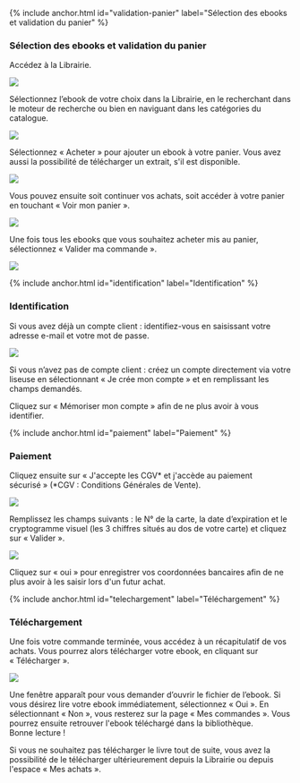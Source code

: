 {% include anchor.html id="validation-panier" label="Sélection des ebooks et validation du panier" %}

### Sélection des ebooks et validation du panier

Accédez à la Librairie.

![](/images/acheter-liseuse-1.jpg)

Sélectionnez l’ebook de votre choix dans la Librairie, en le recherchant dans le moteur de recherche ou bien en naviguant dans les catégories du catalogue.

![](/images/acheter-liseuse-2.jpg)

Sélectionnez « Acheter » pour ajouter un ebook à votre panier. Vous avez aussi la possibilité de télécharger un extrait, s'il est disponible.

![](/images/acheter-liseuse-3.jpg)

Vous pouvez ensuite soit continuer vos achats, soit accéder à votre panier en touchant « Voir mon panier ».

![](/images/acheter-liseuse-4.jpg)

Une fois tous les ebooks que vous souhaitez acheter mis au panier, sélectionnez « Valider ma commande ».

![](/images/acheter-liseuse-5.jpg)

{% include anchor.html id="identification" label="Identification" %}

### Identification

Si vous avez déjà un compte client : identifiez-vous en saisissant votre adresse e-mail et votre mot de passe.

![](/images/acheter-liseuse-6.jpg)

Si vous n’avez pas de compte client : créez un compte directement via votre liseuse en sélectionnant « Je crée mon compte » et en remplissant les champs demandés.

<div class="protip"><p>Cliquez sur « Mémoriser mon compte » afin de ne plus avoir à vous identifier.</p></div>

{% include anchor.html id="paiement" label="Paiement" %}

### Paiement

Cliquez ensuite sur « J'accepte les CGV* et j'accède au paiement sécurisé » (*CGV : Conditions Générales de Vente).

![](/images/acheter-liseuse-7.jpg)

Remplissez les champs suivants : le N° de la carte, la date d’expiration et le cryptogramme visuel (les 3 chiffres situés au dos de votre carte) et cliquez sur « Valider ».

![](/images/acheter-liseuse-8.jpg)

<div class="protip"><p>Cliquez sur « oui » pour enregistrer vos coordonnées bancaires afin de ne plus avoir à les saisir lors d'un futur achat.</p></div>

{% include anchor.html id="telechargement" label="Téléchargement" %}

### Téléchargement

Une fois votre commande terminée, vous accédez à un récapitulatif de vos achats. Vous pourrez alors télécharger votre ebook, en cliquant sur « Télécharger ».

![](/images/acheter-liseuse-9.jpg)

Une fenêtre apparaît pour vous demander d’ouvrir le fichier de l’ebook. Si vous désirez lire votre ebook immédiatement, sélectionnez « Oui ». En sélectionnant « Non », vous resterez sur la page « Mes commandes ». Vous pourrez ensuite retrouver l'ebook téléchargé dans la bibliothèque.  
Bonne lecture !

Si vous ne souhaitez pas télécharger le livre tout de suite, vous avez la possibilité de le télécharger ultérieurement depuis la Librairie ou depuis l'espace « Mes achats ».
